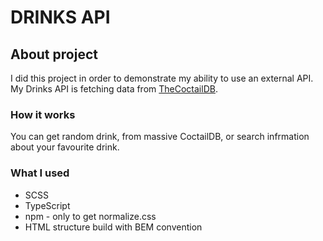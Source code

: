 # DRINKS API

## About project

I did this project in order to demonstrate my ability to use an external API. 
My Drinks API is fetching data from [TheCoctailDB](https://www.thecocktaildb.com/api.php). 

### How it works

You can get random drink, from massive CoctailDB, or search infrmation about your favourite drink. 

### What I used

* SCSS
* TypeScript
* npm - only to get normalize.css
* HTML structure build with BEM convention





